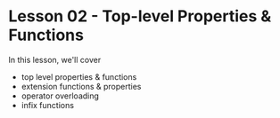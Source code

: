 # Lesson 02 - Top-level Properties & Functions

In this lesson, we'll cover
- top level properties & functions
- extension functions & properties
- operator overloading
- infix functions
